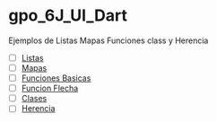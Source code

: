 # gpo_6J_UI_Dart
Ejemplos de Listas Mapas Funciones class y Herencia
- [ ] [Listas](https://dartpad.dartlang.org/af755b0577c1319ce622da6bd8797e54)
- [ ] [Mapas](https://dartpad.dartlang.org/)
- [ ] [Funciones Basicas](https://dartpad.dartlang.org/49a37d5c2654b8b325d8edb8b079482b)
- [ ] [Funcion Flecha](https://dartpad.dartlang.org/398e61cd7ef418152c281bc8c1114bd6)
- [ ] [Clases](https://dartpad.dartlang.org/904c9a01104c66919d6e4d934d07373d)
- [ ] [Herencia](https://dartpad.dartlang.org/4a59f0aa3051433ea975b3354b036184)
